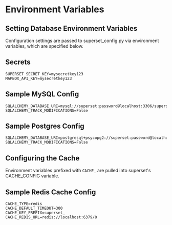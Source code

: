 
# Environment Variables

## Setting Database Environment Variables

Configuration settings are passed to superset_config.py via environment variables, which are specified below.

## Secrets

```
SUPERSET_SECRET_KEY=mysecretkey123
MAPBOX_API_KEY=mysecretkey123
```

## Sample MySQL Config
 
```
SQLALCHEMY_DATABASE_URI=mysql://superset:password@localhost:3306/superset
SQLALCHEMY_TRACK_MODIFICATIONS=False
```

## Sample Postgres Config
 
```
SQLALCHEMY_DATABASE_URI=postgresql+psycopg2://superset:password@localhost/superset
SQLALCHEMY_TRACK_MODIFICATIONS=False
```

## Configuring the Cache
Environment variables prefixed with `CACHE_` are pulled into superset's CACHE_CONFIG variable.

## Sample Redis Cache Config

```
CACHE_TYPE=redis
CACHE_DEFAULT_TIMEOUT=300
CACHE_KEY_PREFIX=superset_
CACHE_REDIS_URL=redis://localhost:6379/0
```


